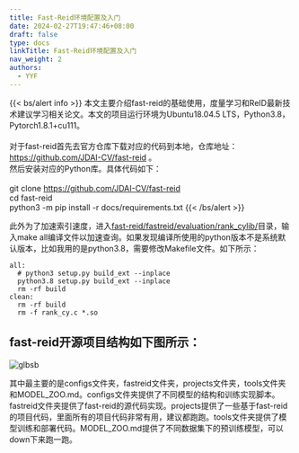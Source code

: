 ```yaml
---
title: Fast-Reid环境配置及入门
date: 2024-02-27T19:47:46+08:00
draft: false
type: docs
linkTitle: Fast-Reid环境配置及入门
nav_weight: 2
authors:
  - YYF
---
```

<!--more-->

{{< bs/alert info >}}
本文主要介绍fast-reid的基础使用，度量学习和ReID最新技术建议学习相关论文。本文的项目运行环境为Ubuntu18.04.5 LTS，Python3.8，Pytorch1.8.1+cu111。
</br></br>
对于fast-reid首先去官方仓库下载对应的代码到本地，仓库地址：https://github.com/JDAI-CV/fast-reid 。
</br>
然后安装对应的Python库。具体代码如下：
</br></br>
git clone https://github.com/JDAI-CV/fast-reid
</br>
cd fast-reid
</br>
python3 -m pip install -r docs/requirements.txt
{{< /bs/alert >}}


此外为了加速索引速度，进入[fast-reid/fastreid/evaluation/rank_cylib/](https://github.com/JDAI-CV/fast-reid/tree/master/fastreid/evaluation/rank_cylib)目录，输入make all编译文件以加速查询。如果发现编译所使用的python版本不是系统默认版本，比如我用的是python3.8，需要修改Makefile文件。如下所示：

```shell
all:
  # python3 setup.py build_ext --inplace
  python3.8 setup.py build_ext --inplace
  rm -rf build
clean:
  rm -rf build
  rm -f rank_cy.c *.so
```

## fast-reid开源项目结构如下图所示：

![glbsb](https://gitee.com/yao_yi_feng/fighouse/raw/master/img/%E9%87%8D%E8%AF%86%E5%88%AB/202402271952237.webp?width=700#center)

其中最主要的是configs文件夹，fastreid文件夹，projects文件夹，tools文件夹和MODEL_ZOO.md。configs文件夹提供了不同模型的结构和训练实现脚本。fastreid文件夹提供了fast-reid的源代码实现。projects提供了一些基于fast-reid的项目代码，里面所有的项目代码非常有用，建议都跑跑。tools文件夹提供了模型训练和部署代码。MODEL_ZOO.md提供了不同数据集下的预训练模型，可以down下来跑一跑。